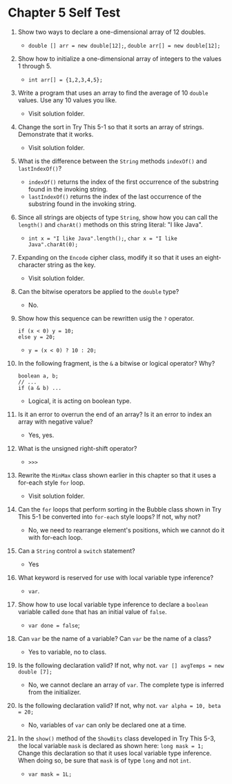 # Chapter 5 Self Test

1. Show two ways to declare a one-dimensional array of 12 doubles.
   - `double [] arr = new double[12];`, `double arr[] = new double[12];`
  
2. Show how to initialize a one-dimensional array of integers to the values 1 through 5.
   -  `int arr[] = {1,2,3,4,5};`
  
3. Write a program that uses an array to find the average of 10 `double` values. Use any 10 values you like.
   - Visit solution folder.
  
4. Change the sort in Try This 5-1 so that it sorts an array of strings. Demonstrate that it works.
   - Visit solution folder.
  
5. What is the difference between the `String` methods `indexOf()` and `lastIndexOf()`?
   - `indexOf()` returns the index of the first occurrence of the substring found in the invoking string.
   - `lastIndexOf()` returns the index of the last occurrence of the substring found in the invoking string.
  
6. Since all strings are objects of type `String`, show how you can call the `length()` and `charAt()` methods on this string literal: "I like Java".
   - `int x = "I like Java".length();`, `char x = "I like Java".charAt(0);`
  
7. Expanding on the `Encode` cipher class, modify it so that it uses an eight-character string as the key.
   - Visit solution folder.
  
8. Can the bitwise operators be applied to the `double` type?
   - No.
  
9. Show how this sequence can be rewritten usig the `?` operator.
    ```
    if (x < 0) y = 10;
    else y = 20;
    ```
    - `y = (x < 0) ? 10 : 20;`
  
10. In the following fragment, is the `&` a bitwise or logical operator? Why?
    ```
    boolean a, b;
    // ...
    if (a & b) ...
    ```
    - Logical, it is acting on boolean type.
   
11. Is it an error to overrun the end of an array? Is it an error to index an array with negative value?
    - Yes, yes.
   
12. What is the unsigned right-shift operator?
    - `>>>`
   
13. Rewrite the `MinMax` class shown earlier in this chapter so that it uses a for-each style `for` loop.
    - Visit solution folder.
   
14. Can the `for` loops that perform sorting in the Bubble class shown in Try This 5-1 be converted into `for-each` style loops? If not, why not?
    - No, we need to rearrange element's positions, which we cannot do it with for-each loop.
   
15. Can a `String` control a `switch` statement?
    - Yes
   
16. What keyword is reserved for use with local variable type inference?
    - `var`.
   
17. Show how to use local variable type inference to declare a `boolean` variable called `done` that has an initial value of `false`.
    - `var done = false`;
   
18. Can `var` be the name of a variable? Can `var` be the name of a class?
    - Yes to variable, no to class.
   
19. Is the following declaration valid? If not, why not.
    `var [] avgTemps = new double [7];`
    - No, we cannot declare an array of `var`. The complete type is inferred from the initializer.
   
20. Is the following declaration valid? If not, why not.
    `var alpha = 10, beta = 20;`
    - No, variables of `var` can only be declared one at a time.
   
21. In the `show()` method of the `ShowBits` class developed in Try This 5-3, the local variable `mask` is declared as shown here:
    `long mask = 1;`
    Change this declaration so that it uses local variable type inference. When doing so, be sure that `mask` is of type `long` and not `int`.
    - `var mask = 1L;`
    
